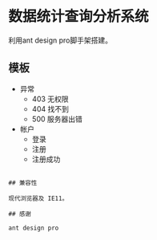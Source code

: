 # 数据统计查询分析系统

利用ant design pro脚手架搭建。

## 模板

- 异常
  - 403 无权限
  - 404 找不到
  - 500 服务器出错
- 帐户
  - 登录
  - 注册
  - 注册成功
```

## 兼容性

现代浏览器及 IE11。

## 感谢

ant design pro
